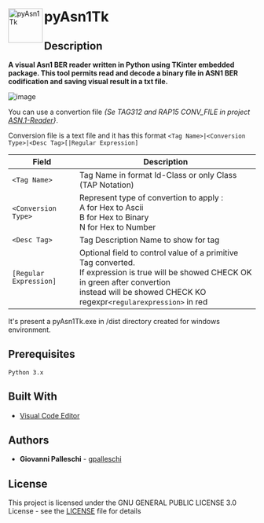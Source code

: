 <div style=”border: 1px solid #000″>
	<img src="icon/pyAsn1Tk.ico" alt="pyAsn1Tk"
		title="pyAsn1Tk" width="70" height="70" align="left"/>
	<h1 align="left">pyAsn1Tk</h1>	
</div>		

## Description

**A visual Asn1 BER reader written in Python using TKinter embedded package. This tool permits read and decode a binary file in ASN1 BER codification and saving visual result in a txt file.**

![image](https://drive.google.com/uc?export=view&id=1R08lLw_LtcVjt0q3bVw45XZQl_KL2HDo)  

You can use a convertion file *\{Se TAG312 and RAP15 CONV_FILE in project [ASN.1-Reader](https://github.com/gpalleschi/ASN.1-Reader)\}*.  

Conversion file is a text file and it has this format `<Tag Name>|<Conversion Type>|<Desc Tag>[|Regular Expression]`  

Field|Description
--------|----
`<Tag Name>`|Tag Name in format Id-Class or only Class (TAP Notation)
`<Conversion Type>`|Represent type of convertion to apply :<br>A for Hex to Ascii<br>B for Hex to Binary<br>N for Hex to Number
`<Desc Tag>`|Tag Description Name to show for tag
`[Regular Expression]`|Optional field to control value of a primitive Tag converted.<br>If expression is true will be showed CHECK OK in green after convertion<br>instead will be showed CHECK KO regexpr`<regularexpression>` in red

It's present a pyAsn1Tk.exe in /dist directory created for windows environment.  

## Prerequisites

`Python 3.x`  

## Built With

* [Visual Code Editor](https://code.visualstudio.com) 

## Authors

* **Giovanni Palleschi** - [gpalleschi](https://github.com/gpalleschi)

## License

This project is licensed under the GNU GENERAL PUBLIC LICENSE 3.0 License - see the [LICENSE](LICENSE) file for details
